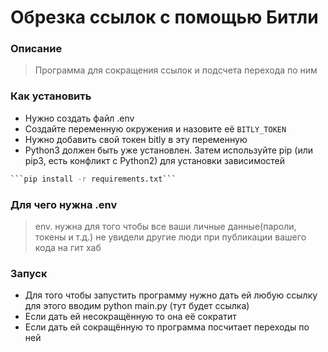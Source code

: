 # Обрезка ссылок с помощью Битли
### Описание
> Программа для сокращения ссылок и подсчета перехода по ним

### Как установить
- Нужно создать файл .env
- Создайте переменную окружения и назовите её ```BITLY_TOKEN```
- Нужно добавить свой токен bitly в эту переменную
- Python3 должен быть уже установлен. Затем используйте pip (или pip3, есть конфликт с Python2) для установки зависимостей
```sh
```pip install -r requirements.txt```
```

### Для чего нужна .env
> env. нужна для того чтобы все ваши личные данные(пароли, токены и т.д.) не увидели другие люди при публикации вашего кода на гит хаб

### Запуск
- Для того чтобы запустить программу нужно дать ей любую ссылку для этого вводим python main.py (тут будет ссылка)
- Если дать ей несокращённую то она её сократит
- Если дать ей сокращённую то программа посчитает переходы по ней